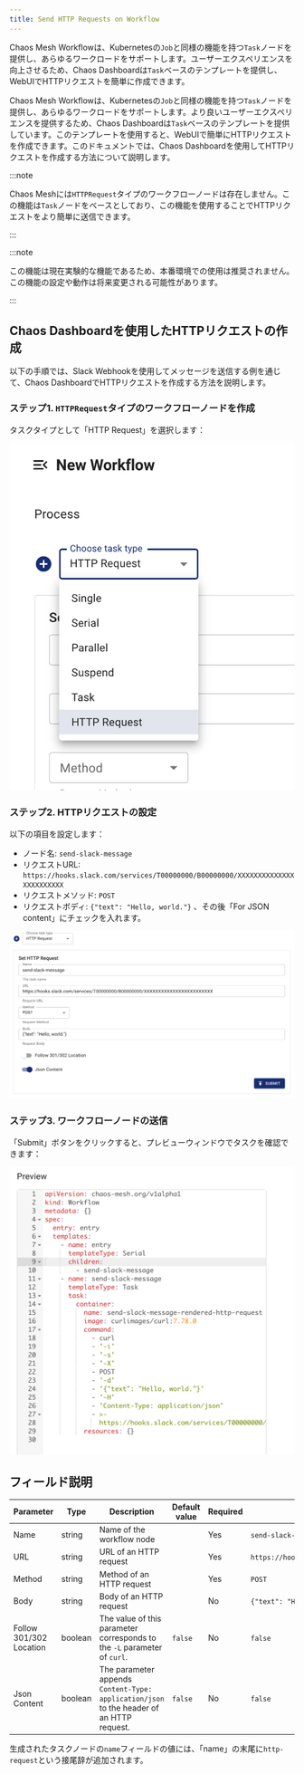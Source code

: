 ```yaml
---
title: Send HTTP Requests on Workflow
---
```


Chaos Mesh Workflowは、Kubernetesの`Job`と同様の機能を持つ`Task`ノードを提供し、あらゆるワークロードをサポートします。ユーザーエクスペリエンスを向上させるため、Chaos Dashboardは`Task`ベースのテンプレートを提供し、WebUIでHTTPリクエストを簡単に作成できます。

Chaos Mesh Workflowは、Kubernetesの`Job`と同様の機能を持つ`Task`ノードを提供し、あらゆるワークロードをサポートします。より良いユーザーエクスペリエンスを提供するため、Chaos Dashboardは`Task`ベースのテンプレートを提供しています。このテンプレートを使用すると、WebUIで簡単にHTTPリクエストを作成できます。このドキュメントでは、Chaos Dashboardを使用してHTTPリクエストを作成する方法について説明します。

:::note

Chaos Meshには`HTTPRequest`タイプのワークフローノードは存在しません。この機能は`Task`ノードをベースとしており、この機能を使用することでHTTPリクエストをより簡単に送信できます。

:::

:::note

この機能は現在実験的な機能であるため、本番環境での使用は推奨されません。この機能の設定や動作は将来変更される可能性があります。

:::

## Chaos Dashboardを使用したHTTPリクエストの作成

以下の手順では、Slack Webhookを使用してメッセージを送信する例を通じて、Chaos DashboardでHTTPリクエストを作成する方法を説明します。

### ステップ1. `HTTPRequest`タイプのワークフローノードを作成

タスクタイプとして「HTTP Request」を選択します：

![create-http-request-workflow-node](img/create-http-request-workflow-node.png)

### ステップ2. HTTPリクエストの設定

以下の項目を設定します：

- ノード名: `send-slack-message`
- リクエストURL: `https://hooks.slack.com/services/T00000000/B00000000/XXXXXXXXXXXXXXXXXXXXXXXX`
- リクエストメソッド: `POST`
- リクエストボディ: `{"text": "Hello, world."}` 、その後「For JSON content」にチェックを入れます。

![configure-http-request-workflow-node](img/configure-http-request-workflow-node.png)

### ステップ3. ワークフローノードの送信

「Submit」ボタンをクリックすると、プレビューウィンドウでタスクを確認できます：

![http-request-task-node-preview](img/http-request-task-node-preview.png)

## フィールド説明

| Parameter | Type | Description | Default value | Required | Example |
| --- | --- | --- | --- | --- | --- |
| Name | string | Name of the workflow node |  | Yes | `send-slack-message` |
| URL | string | URL of an HTTP request |  | Yes | `https://hooks.slack.com/services/T00000000/B00000000/XXXXXXXXXXXXXXXXXXXXXXXX` |
| Method | string | Method of an HTTP request |  | Yes | `POST` |
| Body | string | Body of an HTTP request |  | No | `{"text": "Hello, world."}` |
| Follow 301/302 Location | boolean | The value of this parameter corresponds to the `-L` parameter of `curl`. | `false` | No | `false` |
| Json Content | boolean | The parameter appends `Content-Type: application/json` to the header of an HTTP request. | `false` | No | `false` |

生成されたタスクノードの`name`フィールドの値には、「name」の末尾に`http-request`という接尾辞が追加されます。
